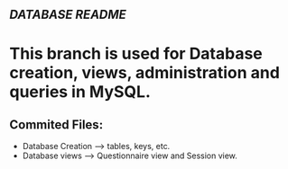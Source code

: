 ## *DATABASE README*

# This branch is used for Database creation, views, administration and queries 	in MySQL. 

## **Commited Files**:

- Database Creation --> tables, keys, etc.
- Database views --> Questionnaire view and Session view.



